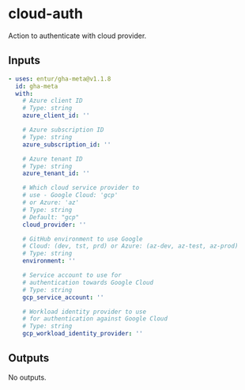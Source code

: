 # cloud-auth

Action to authenticate with cloud provider.

## Inputs

<!-- AUTO-DOC-INPUT:START - Do not remove or modify this section -->
```yaml
- uses: entur/gha-meta@v1.1.8
  id: gha-meta
  with:
    # Azure client ID
    # Type: string
    azure_client_id: ''

    # Azure subscription ID
    # Type: string
    azure_subscription_id: ''

    # Azure tenant ID
    # Type: string
    azure_tenant_id: ''

    # Which cloud service provider to 
    # use - Google Cloud: 'gcp' 
    # or Azure: 'az' 
    # Type: string
    # Default: "gcp"
    cloud_provider: ''

    # GitHub environment to use Google 
    # Cloud: (dev, tst, prd) or Azure: (az-dev, az-test, az-prod) 
    # Type: string
    environment: ''

    # Service account to use for 
    # authentication towards Google Cloud 
    # Type: string
    gcp_service_account: ''

    # Workload identity provider to use 
    # for authentication against Google Cloud 
    # Type: string
    gcp_workload_identity_provider: ''

```
<!-- AUTO-DOC-INPUT:END -->


## Outputs

<!-- AUTO-DOC-OUTPUT:START - Do not remove or modify this section -->
No outputs.
<!-- AUTO-DOC-OUTPUT:END -->

